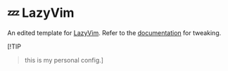 # 💤 LazyVim

An edited template for [LazyVim](https://github.com/LazyVim/LazyVim).
Refer to the [documentation](https://lazyvim.github.io/installation) for tweaking.

[!TIP

> this is my personal config.]
